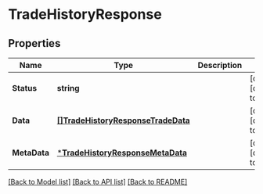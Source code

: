 # TradeHistoryResponse

## Properties
Name | Type | Description | Notes
------------ | ------------- | ------------- | -------------
**Status** | **string** |  | [optional] [default to null]
**Data** | [**[]TradeHistoryResponseTradeData**](TradeHistoryResponseTradeData.md) |  | [optional] [default to null]
**MetaData** | [***TradeHistoryResponseMetaData**](TradeHistoryResponseMetaData.md) |  | [optional] [default to null]

[[Back to Model list]](../README.md#documentation-for-models) [[Back to API list]](../README.md#documentation-for-api-endpoints) [[Back to README]](../README.md)


